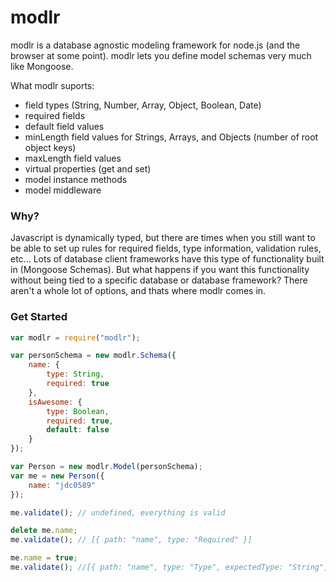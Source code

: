 modlr
=====
modlr is a database agnostic modeling framework for node.js (and the browser at some point). modlr lets you define model schemas very much like Mongoose.

What modlr suports:
- field types (String, Number, Array, Object, Boolean, Date)
- required fields
- default field values
- minLength field values for Strings, Arrays, and Objects (number of root object keys)
- maxLength field values
- virtual properties (get and set)
- model instance methods
- model middleware

### Why?
Javascript is dynamically typed, but there are times when you still want to be able to set up rules for required fields, type information, validation rules, etc... Lots of database client frameworks have this type of functionality built in (Mongoose Schemas). But what happens if you want this functionality without being tied to a specific database or database framework? There aren't a whole lot of options, and thats where modlr comes in.

### Get Started
```javascript
var modlr = require("modlr");

var personSchema = new modlr.Schema({
	name: {
		type: String,
		required: true
	},
	isAwesome: {
		type: Boolean,
		required: true,
		default: false
	}
});

var Person = new modlr.Model(personSchema);
var me = new Person({
	name: "jdc0589"
});

me.validate(); // undefined, everything is valid

delete me.name;
me.validate(); // [{ path: "name", type: "Required" }]

me.name = true;
me.validate(); //[{ path: "name", type: "Type", expectedType: "String",  }]
```

